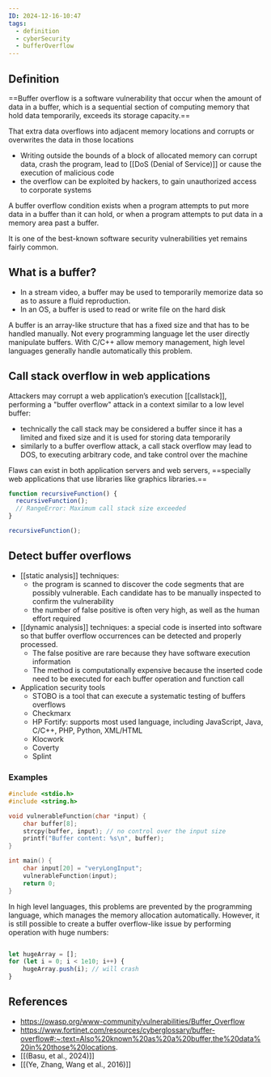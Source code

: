 ```yaml
---
ID: 2024-12-16-10:47
tags:
  - definition
  - cyberSecurity
  - bufferOverflow
---
```

## Definition

==Buffer overflow is a software vulnerability that occur when the amount of data in a buffer, which is a sequential section of computing memory that hold data temporarily, exceeds its storage capacity.==

That extra data overflows into adjacent memory locations and corrupts or overwrites the data in those locations
- Writing outside the bounds of a block of allocated memory can corrupt data, crash the program, lead to [[DoS (Denial of Service)]] or cause the execution of malicious code
- the overflow can be exploited by hackers, to gain unauthorized access to corporate systems

A buffer overflow condition exists when a program attempts to put more data in a buffer than it can hold, or when a program attempts to put data in a memory area past a buffer. 

It is one of the best-known software security vulnerabilities yet remains fairly common.

## What is a buffer?

- In a stream video, a buffer may be used to temporarily memorize data so as to assure a fluid reproduction.
- In an OS, a buffer is used to read or write file on the hard disk

A buffer is an array-like structure that has a fixed size and that has to be handled manually. Not every programming language let the user directly manipulate buffers. With C/C++ allow memory management, high level languages generally handle automatically this problem.

## Call stack overflow in web applications

Attackers may corrupt a web application’s execution [[callstack]], performing a "buffer overflow" attack in a context similar to a low level buffer:
- technically the call stack may be considered a buffer since it has a limited and fixed size and it is used for storing data temporarily
- similarly to a buffer overflow attack, a call stack overflow may lead to DOS, to executing arbitrary code, and take control over the machine

Flaws can exist in both application servers and web servers, ==specially web applications that use libraries like graphics libraries.== 

```JavaScript
function recursiveFunction() {
  recursiveFunction();
  // RangeError: Maximum call stack size exceeded
}

recursiveFunction();
```

## Detect buffer overflows

- [[static analysis]] techniques:
	- the program is scanned to discover the code segments that are possibly vulnerable. Each candidate has to be manually inspected to confirm the vulnerability
	- the number of false positive is often very high, as well as the human effort required
- [[dynamic analysis]] techniques: a special code is inserted into software so that buffer overflow occurrences can be detected and properly processed.
	- The false positive are rare because they have software execution information 
	- The method is computationally expensive because the inserted code need to be executed for each buffer operation and function call
- Application security tools
	- STOBO is a tool that can execute a systematic testing of buffers overflows
	- Checkmarx
	- HP Fortify: supports most used language, including JavaScript, Java, C/C++, PHP, Python, XML/HTML
	- Klocwork
	- Coverty
	- Splint

### Examples

```C
#include <stdio.h>
#include <string.h>

void vulnerableFunction(char *input) {
    char buffer[8];
    strcpy(buffer, input); // no control over the input size
    printf("Buffer content: %s\n", buffer);
}

int main() {
    char input[20] = "veryLongInput";
    vulnerableFunction(input);
    return 0;
}
```

In high level languages, this problems are prevented by the programming language, which manages the memory allocation automatically. However, it is still possible to create a buffer overflow-like issue by performing operation with huge numbers:

```JavaScript

let hugeArray = [];
for (let i = 0; i < 1e10; i++) {
    hugeArray.push(i); // will crash
}

```

## References
- https://owasp.org/www-community/vulnerabilities/Buffer_Overflow
- https://www.fortinet.com/resources/cyberglossary/buffer-overflow#:~:text=Also%20known%20as%20a%20buffer,the%20data%20in%20those%20locations.
- [[(Basu, et al., 2024)]]
- [[(Ye, Zhang, Wang et al., 2016)]]
